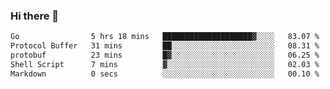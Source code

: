 ### Hi there 👋

<!--
**yeya24/yeya24** is a ✨ _special_ ✨ repository because its `README.md` (this file) appears on your GitHub profile.

Here are some ideas to get you started:

- 🔭 I’m currently working on ...
- 🌱 I’m currently learning ...
- 👯 I’m looking to collaborate on ...
- 🤔 I’m looking for help with ...
- 💬 Ask me about ...
- 📫 How to reach me: ...
- 😄 Pronouns: ...
- ⚡ Fun fact: ...
-->

<!--START_SECTION:waka-->

```txt
Go                5 hrs 18 mins   ████████████████████▓░░░░   83.07 %
Protocol Buffer   31 mins         ██░░░░░░░░░░░░░░░░░░░░░░░   08.31 %
protobuf          23 mins         █▓░░░░░░░░░░░░░░░░░░░░░░░   06.25 %
Shell Script      7 mins          ▓░░░░░░░░░░░░░░░░░░░░░░░░   02.03 %
Markdown          0 secs          ░░░░░░░░░░░░░░░░░░░░░░░░░   00.10 %
```

<!--END_SECTION:waka-->
